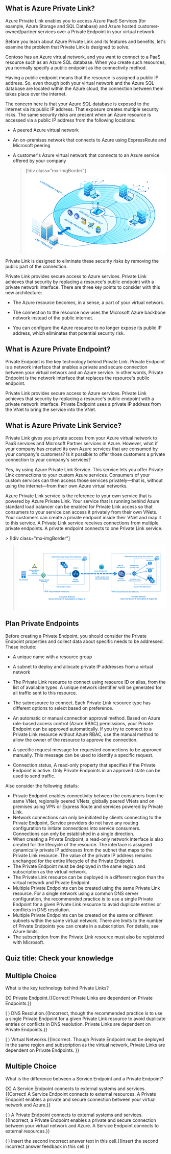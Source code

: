 

## What is Azure Private Link?

Azure Private Link enables you to access Azure PaaS Services (for example, Azure Storage and SQL Database) and Azure hosted customer-owned/partner services over a Private Endpoint in your virtual network.

Before you learn about Azure Private Link and its features and benefits, let's examine the problem that Private Link is designed to solve.

Contoso has an Azure virtual network, and you want to connect to a PaaS resource such as an Azure SQL database. When you create such resources, you normally specify a public endpoint as the connectivity method.

Having a public endpoint means that the resource is assigned a public IP address. So, even though both your virtual network and the Azure SQL database are located within the Azure cloud, the connection between them takes place over the internet.

The concern here is that your Azure SQL database is exposed to the internet via its public IP address. That exposure creates multiple security risks. The same security risks are present when an Azure resource is accessed via a public IP address from the following locations:

- A peered Azure virtual network

- An on-premises network that connects to Azure using ExpressRoute and Microsoft peering

- A customer's Azure virtual network that connects to an Azure service offered by your company

  > [!div class="mx-imgBorder"]
  > ![image showing private endpoint and private link zone, customer v-net zone, and intersection with customer premises](../media/private-link.png)

Private Link is designed to eliminate these security risks by removing the public part of the connection.

Private Link provides secure access to Azure services. Private Link achieves that security by replacing a resource's public endpoint with a private network interface. There are three key points to consider with this new architecture:

- The Azure resource becomes, in a sense, a part of your virtual network.

- The connection to the resource now uses the Microsoft Azure backbone network instead of the public internet.

- You can configure the Azure resource to no longer expose its public IP address, which eliminates that potential security risk.

## What is Azure Private Endpoint?

Private Endpoint is the key technology behind Private Link. Private Endpoint is a network interface that enables a private and secure connection between your virtual network and an Azure service. In other words, Private Endpoint is the network interface that replaces the resource's public endpoint.

Private Link provides secure access to Azure services. Private Link achieves that security by replacing a resource's public endpoint with a private network interface. Private Endpoint uses a private IP address from the VNet to bring the service into the VNet. 

 

## What is Azure Private Link Service?

Private Link gives you private access from your Azure virtual network to PaaS services and Microsoft Partner services in Azure. However, what if your company has created its own Azure services that are consumed by your company's customers? Is it possible to offer those customers a private connection to your company's services?

Yes, by using Azure Private Link Service. This service lets you offer Private Link connections to your custom Azure services. Consumers of your custom services can then access those services privately—that is, without using the internet—from their own Azure virtual networks.

Azure Private Link service is the reference to your own service that is powered by Azure Private Link. Your service that is running behind Azure standard load balancer can be enabled for Private Link access so that consumers to your service can access it privately from their own VNets. Your customers can create a private endpoint inside their VNet and map it to this service. A Private Link service receives connections from multiple private endpoints. A private endpoint connects to one Private Link service.

​> [!div class="mx-imgBorder"]
> ![Private link service workflow](../media/consumer-provider-endpoint.png)

 

## Plan Private Endpoints

Before creating a Private Endpoint, you should consider the Private Endpoint properties and collect data about specific needs to be addressed. These include:

- A unique name with a resource group

- A subnet to deploy and allocate private IP addresses from a virtual network

- The Private Link resource to connect using resource ID or alias, from the list of available types. A unique network identifier will be generated for all traffic sent to this resource.

- The subresource to connect. Each Private Link resource type has different options to select based on preference.

- An automatic or manual connection approval method. Based on Azure role-based access control (Azure RBAC) permissions, your Private Endpoint can be approved automatically. If you try to connect to a Private Link resource without Azure RBAC, use the manual method to allow the owner of the resource to approve the connection.

- A specific request message for requested connections to be approved manually. This message can be used to identify a specific request.

- Connection status, A read-only property that specifies if the Private Endpoint is active. Only Private Endpoints in an approved state can be used to send traffic.

Also consider the following details:

- Private Endpoint enables connectivity between the consumers from the same VNet, regionally peered VNets, globally peered VNets and on premises using VPN or Express Route and services powered by Private Link.
- Network connections can only be initiated by clients connecting to the Private Endpoint, Service providers do not have any routing configuration to initiate connections into service consumers. Connections can only be established in a single direction.
- When creating a Private Endpoint, a read-only network interface is also created for the lifecycle of the resource. The interface is assigned dynamically private IP addresses from the subnet that maps to the Private Link resource. The value of the private IP address remains unchanged for the entire lifecycle of the Private Endpoint.
- The Private Endpoint must be deployed in the same region and subscription as the virtual network.
- The Private Link resource can be deployed in a different region than the virtual network and Private Endpoint.
- Multiple Private Endpoints can be created using the same Private Link resource. For a single network using a common DNS server configuration, the recommended practice is to use a single Private Endpoint for a given Private Link resource to avoid duplicate entries or conflicts in DNS resolution.
- Multiple Private Endpoints can be created on the same or different subnets within the same virtual network. There are limits to the number of Private Endpoints you can create in a subscription. For details, see Azure limits.
- The subscription from the Private Link resource must also be registered with Microsoft. 



## Quiz title: Check your knowledge 



## Multiple Choice 

What is the key technology behind Private Links?

(X) Private Endpoint.{{Correct! Private Links are dependent on Private Endpoints.}} 

( ) DNS Resolution.{{Incorrect, though the recommended practice is to use a single Private Endpoint for a given Private Link resource to avoid duplicate entries or conflicts in DNS resolution. Private Links are dependent on Private Endpoints.}} 

( ) Virtual Networks.{{Incorrect. Though Private Endpoint must be deployed in the same region and subscription as the virtual network, Private Links are dependent on Private Endpoints. }}



## Multiple Choice 

What is the difference between a Service Endpoint and a Private Endpoint?

(X) A Service Endpoint connects to external systems and services.{{Correct! A Service Endpoint connects to external resources. A Private Endpoint enables a private and secure connection between your virtual network and Azure.}} 

( ) A Private Endpoint connects to external systems and services.{{Incorrect, a Private Endpoint enables a private and secure connection between your virtual network and Azure. A Service Endpoint connects to external resources.}}

( ) Insert the second incorrect answer text in this cell.{{Insert the second incorrect answer feedback in this cell.}}